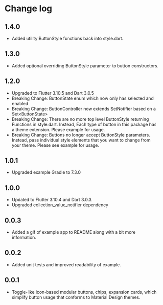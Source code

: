 # Change log

## 1.4.0

* Added utility ButtonStyle functions back into style.dart.

## 1.3.0

* Added optional overriding ButtonStyle parameter to button constructors.

## 1.2.0

* Upgraded to Flutter 3.10.5 and Dart 3.0.5
* Breaking Change: ButtonState enum which now only has selected and enabled
* Breaking Change: ButtonController now extends SetNotifier based on a Set\<ButtonState>
* Breaking Change: There are no more top level ButtonStyle returning Functions in style.dart. Instead, Each type of button in this package has a theme extension. Please example for usage.
* Breaking Change: Buttons no longer accept ButtonStyle parameters. Instead, pass individual style elements that you want to change from your theme. Please see example for usage.

## 1.0.1

* Upgraded example Gradle to 7.3.0

## 1.0.0

* Updated to Flutter 3.10.4 and Dart 3.0.3.
* Upgraded collection_value_notifier dependency

## 0.0.3

* Added a gif of example app to README along with a bit more information.

## 0.0.2

* Added unit tests and improved readability of example.

## 0.0.1

* Toggle-like icon-based modular buttons, chips, expansion cards, which simplify button usage that conforms to Material Design themes.
